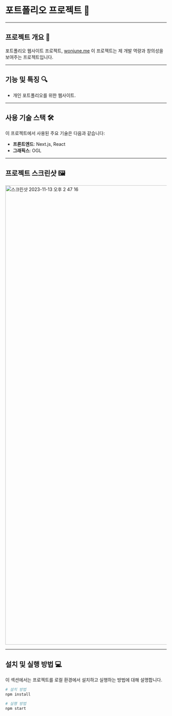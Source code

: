 # 포트폴리오 프로젝트 🌟

---

## 프로젝트 개요 📌
포트폴리오 웹사이트 프로젝트, [wonjune.me](http://wonjune.me)
이 프로젝트는 제 개발 역량과 창의성을 보여주는 프로젝트입니다.

---

## 기능 및 특징 🔍
- 개인 포트폴리오를 위한 웹사이트.

---

## 사용 기술 스택 🛠️
이 프로젝트에서 사용된 주요 기술은 다음과 같습니다:
- **프론트엔드**: Next.js, React
- **그래픽스**: OGL

---

## 프로젝트 스크린샷 🖼️

<img width="1432" alt="스크린샷 2023-11-13 오후 2 47 16" src="https://github.com/oh-wonjune/Portfolio-WJ/assets/55135292/0d89151a-363b-418a-8355-990ca39e7406">

---

## 설치 및 실행 방법 💻
이 섹션에서는 프로젝트를 로컬 환경에서 설치하고 실행하는 방법에 대해 설명합니다.

```bash
# 설치 방법
npm install

# 실행 방법
npm start

